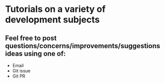 # Tutorials on a variety of development subjects

## Feel free to post questions/concerns/improvements/suggestions ideas using one of:

- Email
- Git issue
- Git PR
